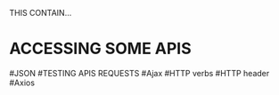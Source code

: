 THIS CONTAIN...
# ACCESSING SOME APIS
#JSON
#TESTING APIS REQUESTS
#Ajax
#HTTP verbs
#HTTP header
#Axios
